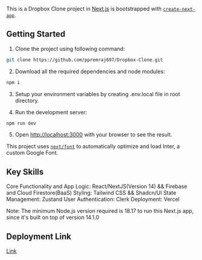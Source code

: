 This is a Dropbox Clone project in [Next.js](https://nextjs.org/) is bootstrapped with [`create-next-app`](https://github.com/vercel/next.js/tree/canary/packages/create-next-app).

## Getting Started

1. Clone the project using following command: 
```bash
git clone https://github.com/ppremraj697/Dropbox-Clone.git
```

2. Download all the required dependencies and node modules:
```bash
npm i
```

3. Setup your environment variables by creating .env.local file in root directory.

4. Run the development server:
```bash
npm run dev
```

5. Open [http://localhost:3000](http://localhost:3000) with your browser to see the result.

This project uses [`next/font`](https://nextjs.org/docs/basic-features/font-optimization) to automatically optimize and load Inter, a custom Google Font.

## Key Skills
Core Functionality and App Logic: React/NextJS(Version 14) && Firebase and Cloud Firestore(BaaS)
Styling: Tailwind CSS && Shadcn/UI
State Management: Zustand 
User Authentication: Clerk
Deployment: Vercel

Note: The minimum Node.js version required is 18.17 to run this Next.js app, since it's built on top of version 14.1.0

## Deployment Link
[Link](https://dropbox-clone-eta-black.vercel.app/)
